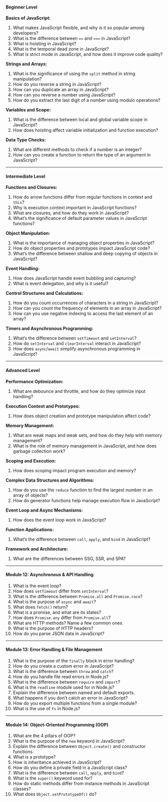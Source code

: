 

#### **Beginner Level**

**Basics of JavaScript:**
1. What makes JavaScript flexible, and why is it so popular among developers?
2. What is the difference between `==` and `===` in JavaScript?
3. What is hoisting in JavaScript?
4. What is the temporal dead zone in JavaScript?
5. What is strict mode in JavaScript, and how does it improve code quality?

**Strings and Arrays:**
1. What is the significance of using the `split` method in string manipulation?
2. How do you reverse a string in JavaScript?
3. How can you duplicate an array in JavaScript?
4. How can you reverse a number using JavaScript?
5. How do you extract the last digit of a number using modulo operations?

**Variables and Scope:**
1. What is the difference between local and global variable scope in JavaScript?
2. How does hoisting affect variable initialization and function execution?

**Data Type Checks:**
1. What are different methods to check if a number is an integer?
2. How can you create a function to return the type of an argument in JavaScript?

---

#### **Intermediate Level**

**Functions and Closures:**
1. How do arrow functions differ from regular functions in context and `this`?
2. Why is execution context important in JavaScript functions?
3. What are closures, and how do they work in JavaScript?
4. What’s the significance of default parameter values in JavaScript functions?

**Object Manipulation:**
1. What is the importance of managing object properties in JavaScript?
2. How do object properties and prototypes impact JavaScript code?
3. What’s the difference between shallow and deep copying of objects in JavaScript?

**Event Handling:**
1. How does JavaScript handle event bubbling and capturing?
2. What is event delegation, and why is it useful?

**Control Structures and Calculations:**
1. How do you count occurrences of characters in a string in JavaScript?
2. How can you count the frequency of elements in an array in JavaScript?
3. How can you use negative indexing to access the last element of an array?

**Timers and Asynchronous Programming:**
1. What’s the difference between `setTimeout` and `setInterval`?
2. How do `setInterval` and `clearInterval` interact in JavaScript?
3. How does `async`/`await` simplify asynchronous programming in JavaScript?

---

#### **Advanced Level**

**Performance Optimization:**
1. What are debounce and throttle, and how do they optimize input handling?

**Execution Context and Prototypes:**
1. How does object creation and prototype manipulation affect code?

**Memory Management:**
1. What are weak maps and weak sets, and how do they help with memory management?
2. What is the role of memory management in JavaScript, and how does garbage collection work?

**Scoping and Execution:**
1. How does scoping impact program execution and memory?

**Complex Data Structures and Algorithms:**
1. How do you use the `reduce` function to find the largest number in an array of objects?
2. How do generator functions help manage execution flow in JavaScript?

**Event Loop and Async Mechanisms:**
1. How does the event loop work in JavaScript?

**Function Applications:**
1. What’s the difference between `call`, `apply`, and `bind` in JavaScript?

**Framework and Architecture:**
1. What are the differences between SSG, SSR, and SPA?

---

#### **Module 12: Asynchronous & API Handling**
1. What is the event loop?
2. How does `setTimeout` differ from `setInterval`?
3. What is the difference between `Promise.all` and `Promise.race`?
4. What is the purpose of `async` and `await`?
5. What does `fetch()` return?
6. What is a promise, and what are its states?
7. How does `Promise.any` differ from `Promise.all`?
8. What are HTTP methods? Name a few common ones.
9. What is the purpose of HTTP headers?
10. How do you parse JSON data in JavaScript?

---

#### **Module 13: Error Handling & File Management**
1. What is the purpose of the `finally` block in error handling?
2. How do you create a custom error in JavaScript?
3. What is the difference between `throw` and `catch`?
4. How do you handle file read errors in Node.js?
5. What is the difference between `require` and `import`?
6. What is the `readline` module used for in Node.js?
7. Explain the difference between named and default exports.
8. What happens if you don’t catch an error in JavaScript?
9. How do you export multiple functions from a single module?
10. What is the use of `fs` in Node.js?

---

#### **Module 14: Object-Oriented Programming (OOP)**
1. What are the 4 pillars of OOP?
2. What is the purpose of the `new` keyword in JavaScript?
3. Explain the difference between `Object.create()` and constructor functions.
4. What is a prototype?
5. How is inheritance achieved in JavaScript?
6. How do you define a private field in a JavaScript class?
7. What is the difference between `call`, `apply`, and `bind`?
8. What is the `super()` keyword used for?
9. How do static methods differ from instance methods in JavaScript classes?
10. What does `Object.setPrototypeOf()` do?

